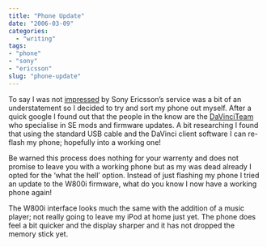 ```yaml
---
title: "Phone Update"
date: "2006-03-09"
categories:
  - "writing"
tags:
- "phone"
- "sony"
- "ericsson"
slug: "phone-update"
---
```


To say I was not [impressed][1] by Sony Ericsson’s service was a bit of an understatement so I decided to try and sort my phone out myself.
After a quick google I found out that the people in the know are the [DaVinciTeam][2] who specialise in SE mods and firmware updates. A bit researching I found that using the standard USB cable and the DaVinci client software I can re-flash my phone; hopefully into a working one!

Be warned this process does nothing for your warrenty and does not promise to leave you with a working phone but as my was dead already I opted for the ‘what the hell’ option. Instead of just flashing my phone I tried an update to the W800i firmware, what do you know I now have a working phone again!

The W800i interface looks much the same with the addition of a music player; not really going to leave my iPod at home just yet. The phone does feel a bit quicker and the display sharper and it has not dropped the memory stick yet.

[1]:	https://adamchamberlin.info/2006/03/se-can-kiss-my-ass/
[2]:	https://davinciteam.com/